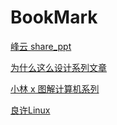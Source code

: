 # BookMark

[峰云 share_ppt](https://xiaorui.cc/)

[为什么这么设计系列文章](https://draveness.me/whys-the-design/)

[小林 x 图解计算机系列](https://xiaolincoding.com/)

[良许Linux](https://www.lxlinux.net/)
